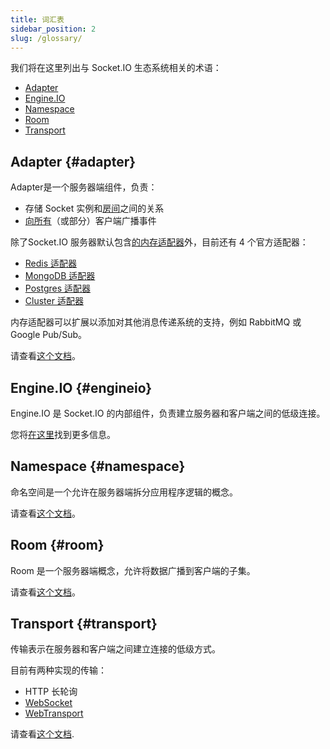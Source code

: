```yaml
---
title: 词汇表
sidebar_position: 2
slug: /glossary/
---
```


我们将在这里列出与 Socket.IO 生态系统相关的术语：

- [Adapter](#adapter)
- [Engine.IO](#engineio)
- [Namespace](#namespace)
- [Room](#room)
- [Transport](#transport)

## Adapter {#adapter}

Adapter是一个服务器端组件，负责：

- 存储 Socket 实例和[房间](../04-Events/rooms.md)之间的关系
- [向所有](../04-Events/broadcasting-events.md)（或部分）客户端广播事件

除了Socket.IO 服务器默认包含[的内存适配器](https://github.com/socketio/socket.io-adapter/)外，目前还有 4 个官方适配器：

- [Redis 适配器](../05-Adapters/adapter-redis.md)
- [MongoDB 适配器](../05-Adapters/adapter-mongo.md)
- [Postgres 适配器](../05-Adapters/adapter-postgres.md)
- [Cluster 适配器](../05-Adapters/adapter-cluster.md)

内存适配器可以扩展以添加对其他消息传递系统的支持，例如 RabbitMQ 或 Google Pub/Sub。

请查看[这个文档](../05-Adapters/adapter.md)。

## Engine.IO {#engineio}

Engine.IO 是 Socket.IO 的内部组件，负责建立服务器和客户端之间的低级连接。

您将[在这里](../01-Documentation/how-it-works.md)找到更多信息。

## Namespace {#namespace}

命名空间是一个允许在服务器端拆分应用程序逻辑的概念。

请查看[这个文档](../06-Advanced/namespaces.md)。

## Room {#room}

Room 是一个服务器端概念，允许将数据广播到客户端的子集。

请查看[这个文档](../04-Events/rooms.md)。

## Transport {#transport}

传输表示在服务器和客户端之间建立连接的低级方式。

目前有两种实现的传输：

- HTTP 长轮询
- [WebSocket](https://developer.mozilla.org/zh-CN/docs/Web/API/WebSockets_API)
- [WebTransport](https://developer.mozilla.org/zh-CN/docs/Web/API/WebTransport_API)

请查看[这个文档](../01-Documentation/how-it-works.md#transports).
